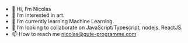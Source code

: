 - 👋 Hi, I’m Nicolas
- 👀 I’m interested in art.
- 🌱 I’m currently learning Machine Learning.
- 💞️ I’m looking to collaborate on JavaScript/Typescript, nodejs, ReactJS.
- 📫 How to reach me nicolas@gute-programme.com

<!---
njk/njk is a ✨ special ✨ repository because its `README.md` (this file) appears on your GitHub profile.
You can click the Preview link to take a look at your changes.
--->
